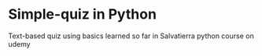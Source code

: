 # Simple-quiz in Python
Text-based quiz using basics learned so far in Salvatierra python course on udemy

